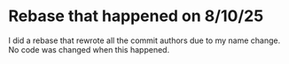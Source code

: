 # Rebase that happened on 8/10/25
I did a rebase that rewrote all the commit authors due to my name change. No code was changed when this happened.
